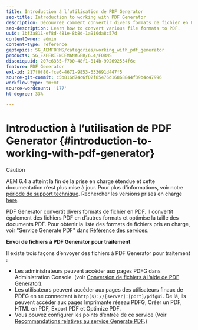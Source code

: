 ```yaml
---
title: Introduction à l’utilisation de PDF Generator
seo-title: Introduction to working with PDF Generator
description: Découvrez comment convertir divers formats de fichier en PDF.
seo-description: Learn how to convert various file formats to PDF.
uuid: 1bf3a811-ef8d-481e-8b8d-1a910da8c57d
contentOwner: admin
content-type: reference
geptopics: SG_AEMFORMS/categories/working_with_pdf_generator
products: SG_EXPERIENCEMANAGER/6.4/FORMS
discoiquuid: 207c6335-f700-48f1-814b-992692534f6c
feature: PDF Generator
exl-id: 217f0f80-fce6-4671-9853-633691d447f5
source-git-commit: c5b816d74c6f02f85476d16868844f39b4c47996
workflow-type: tm+mt
source-wordcount: '177'
ht-degree: 33%

---
```


# Introduction à l’utilisation de PDF Generator {#introduction-to-working-with-pdf-generator}

>[!CAUTION]
>
>AEM 6.4 a atteint la fin de la prise en charge étendue et cette documentation n’est plus mise à jour. Pour plus d’informations, voir notre [période de support technique](https://helpx.adobe.com/fr/support/programs/eol-matrix.html). Rechercher les versions prises en charge [here](https://experienceleague.adobe.com/docs/?lang=fr).

PDF Generator convertit divers formats de fichier en PDF. Il convertit également des fichiers PDF en d’autres formats et optimise la taille des documents PDF. Pour obtenir la liste des formats de fichiers pris en charge, voir &quot;Service Generate PDF&quot; dans [Référence des services](https://help.adobe.com/fr_FR/livecycle/11.0/Services/index.html).

**Envoi de fichiers à PDF Generator pour traitement**

Il existe trois façons d’envoyer des fichiers à PDF Generator pour traitement :

* Les administrateurs peuvent accéder aux pages PDFG dans Administration Console. (voir [Conversion de fichiers à l’aide de PDF Generator](/help/forms/using/admin-help/converting-files-using-pdf-generator.md)).
* Les utilisateurs peuvent accéder aux pages des utilisateurs finaux de PDFG en se connectant à `http(s)://[server]:[port]/pdfgui`. De là, ils peuvent accéder aux pages Imprimante réseau PDFG, Créer un PDF, HTML en PDF, Export PDF et Optimize PDF.
* Vous pouvez configurer les points d’entrée de ce service (Voir <!--Fix broken link Managing Endpoints and --> [Recommandations relatives au service Generate PDF](/help/forms/using/admin-help/configuring-watched-folder-endpoints.md#generate-pdf-service-recommendations).)
